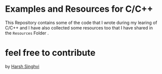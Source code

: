 # Examples and Resources for C/C++ 


This Repository contains some of the code that I wrote during my learing of C/C++ and I have also collected some resources too that I have shared in the `Resources` Folder . 

# feel free to contribute 

by [ Harsh Singhvi](https://harshisnghvi.com)

